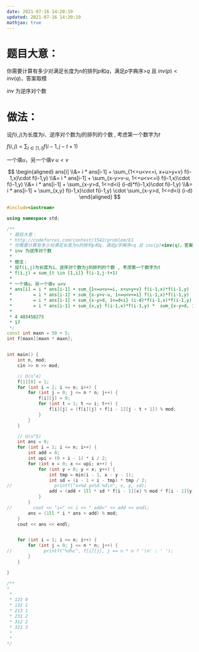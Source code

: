 ```yaml
---
date: 2021-07-16 14:20:19
updated: 2021-07-16 14:20:19
mathjax: true
---
```




# 题目大意： 

你需要计算有多少对满足长度为n的排列$p$和$q$，满足$p$字典序>$q$ 且 $inv(p)<inv(q)$，答案取模

 $inv$ 为逆序对个数

# 做法：

设$f(i,j)$为长度为$i$、逆序对个数为$j$的排列的个数 , 考虑第一个数字为$t$

$f(i,j) = \sum_{t \in [1,i]} f(i-1,j-t+1)$

一个填$u$，另一个填$v$ $u<v$



$$
\begin{aligned}
ans[i] \\&= i * ans[i-1] + \sum_{1<=u<v<=i, x+u>y+v} f(i-1,x)\cdot f(i-1,y)
 	\\&= i * ans[i-1] + \sum_{x-y>v-u, 1<=u<v<=i} f(i-1,x)\cdot f(i-1,y)
    \\&= i * ans[i-1] + \sum_{x-y>d, 1<=d<i} (i-d)*f(i-1,x)\cdot f(i-1,y)
    \\&= i * ans[i-1] + \sum_{x,y} f(i-1,x)\cdot f(i-1,y) \cdot \sum_{x-y>d, 1<=d<i} (i-d)
\end{aligned}
$$

<!-- more -->






```c++
#include<iostream>

using namespace std;

/**
 * 题目大意： 
 * http://codeforces.com/contest/1542/problem/E1
 * 你需要计算有多少对满足长度为n的排列p和q，满足p字典序>q 且 inv(p)<inv(q)，答案取模
 * inv 为逆序对个数
 * 
 * 做法：
 * 设f(i,j)为长度为i、逆序对个数为j的排列的个数 , 考虑第一个数字为t
 * f(i,j) = sum_{t \in [1,i]} f(i-1,j-t+1)
 *
 * 一个填u，另一个填v u<v
 * ans[i] = i * ans[i-1] + sum_{1<=u<v<=i, x+u>y+v} f(i-1,x)*f(i-1,y)
 *        = i * ans[i-1] + sum_{x-y>v-u, 1<=u<v<=i} f(i-1,x)*f(i-1,y)
 *        = i * ans[i-1] + sum_{x-y>d, 1<=d<i} (i-d)*f(i-1,x)*f(i-1,y)
 *        = i * ans[i-1] + sum_{x,y} f(i-1,x)*f(i-1,y) *  sum_{x-y>d, 1<=d<i} (i-d)
 *
 * 4 403458273
 * 17
 */
const int maxn = 50 + 5;
int f[maxn][maxn * maxn];


int main() {
    int n, mod;
    cin >> n >> mod;

    // O(n^4)
    f[1][0] = 1;
    for (int i = 2; i <= n; i++) {
        for (int j = 0; j <= n * n; j++) {
            f[i][j] = 0;
            for (int t = 1; t <= i; t++) {
                f[i][j] = (f[i][j] + f[i - 1][j - t + 1]) % mod;
            }
        }
    }

    // O(n^5)
    int ans = 0;
    for (int i = 1; i <= n; i++) {
        int add = 0;
        int upi = (0 + i - 1) * i / 2;
        for (int x = 0; x <= upi; x++) {
            for (int y = 0; y < x; y++) {
                int tmp = min(i - 1, x - y - 1);
                int sd = (i - 1 + i - tmp) * tmp / 2;
//                printf("x=%d y=%d %d\n", x, y, sd);
                add = (add + 1ll * sd * f[i - 1][x] % mod * f[i - 1][y]) % mod;
            }
        }
//        cout << "i=" << i << " add=" << add << endl;
        ans = (1ll * i * ans + add) % mod;
    }
    cout << ans << endl;


    for (int i = 1; i <= n; i++) {
        for (int j = 0; j <= n * n; j++) {
//            printf("%d%c", f[i][j], j == n * n ? '\n' : ' ');
        }
    }

}

/**
*
 *
 * 123 0
 * 132 1
 * 213 1
 * 231 2
 * 312 2
 * 321 3
 *
 *
*/

```











